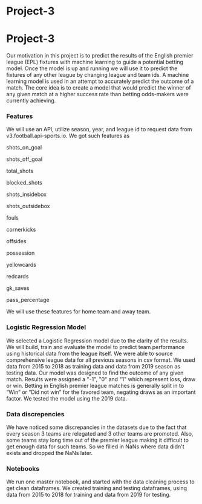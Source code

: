 # Project-3
# Project-3
Our motivation in this project is to predict the results of the English premier league (EPL) fixtures with machine learning to guide a potential betting model. Once the model is up and running we will use it to predict the fixtures of any other league by changing league and team ids. A machine learning model is used in an attempt to accurately predict the outcome of a match. The core idea is to create a model that would predict the winner of any given match at a higher success rate than betting odds-makers were currently achieving.

### Features
We will use an API, utilize season, year, and league id to request data from v3.football.api-sports.io. We got such features as 

shots_on_goal

shots_off_goal 

total_shots

blocked_shots

shots_insidebox 

shots_outsidebox

fouls

cornerkicks

offsides

possession 

yellowcards

redcards 

gk_saves 

pass_percentage 

We will use these features for home team and away team.

### Logistic Regression Model
We selected a Logistic Regression model due to the clarity of the results. We will build, train and evaluate the model to predict team performance using historical data from the league itself. We were able to source comprehensive league data for all previous seasons in csv format. We used data from 2015 to 2018 as training data and data from 2019 season as testing data. Our model was designed to find the outcome of any given match. Results were assigned a "-1", "0" and "1" which represent loss, draw or win. Betting in English premier league matches is generally split in to “Win” or “Did not win” for the favored team, negating draws as an important factor. We tested the model using the 2019 data.

### Data discrepencies
We have noticed some discrepancies in the datasets due to the fact that every season 3 teams are relegated and 3 other teams are promoted. Also, some teams stay long time out of the premier league making it difficult to get enough data for such teams. So we filled in NaNs where data didn't exists and dropped the NaNs later.

### Notebooks
We run one master notebook, and started with the data cleaning process to get clean dataframes. We created training and testing dataframes, using data from 2015 to 2018 for training and data from 2019 for testing. 


